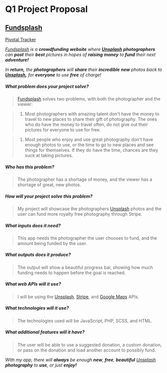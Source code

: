 # Q1 Project Proposal

## [Fundsplash](http://fundsplash.com)

[Pivotal Tracker](https://www.pivotaltracker.com/n/projects/1781697)

*[Fundsplash](http://fundsplash.com) is a **crowdfunding** **website** where **[Unsplash](https://unsplash.com)** **photographers** can **post** their **best** pictures in hopes of **raising** **money** to **fund** their next **adventure!***

*In **return,** the **photographers** will **share** their **incredible** **new** photos back to **[Unsplash](https://unsplash.com),** for **everyone** to use **free** of charge!*


##### What problem does your project solve?

> [Fundsplash](http://fundsplash.com) solves two problems, with both the photographer and the viewer:

  > 1. Most photographers with amazing talent don't have the money to travel to new places to share their gift of photography. The ones who do have the money to travel often, do not give out their pictures for everyone to use for free.


  > 1. Most people who enjoy and use great photography don't have enough photos to use, or the time to go to new places and see things for themselves. If they do have the time, chances are they suck at taking pictures.

##### Who has this problem?

> The photographer has a shortage of money, and the viewer has a shortage of great, new photos.

##### How will your project solve this problem?

> My project will showcase the photographers [Unsplash](https://unsplash.com/@jeremy_thomas) photos and the user can fund more royalty free photography through Stripe.

##### What inputs does it need?

> This app needs the photographer the user chooses to fund, and the amount being funded by the user.

##### What outputs does it produce?

> The output will show a beautiful progress bar, showing how much funding needs to happen before the goal is reached.

##### What web APIs will it use?

> I will be using the [Unsplash](https://unsplash.com/developers), [Stripe](https://stripe.com/docs), and [Google Maps](https://developers.google.com/maps/) APIs.

##### What technologies will it use?
> The technologies used will be JavaScript, PHP, SCSS, and HTML.

##### What additional features will it have?

> The user will be able to use a suggested donation, a custom donation, or pass on the donation and load another account to possibly fund.

*With my app, there will **always** be enough **new**, **free**, **beautiful** [Unsplash](https://unsplash.com) **photography** to **use**, or just **enjoy!***
